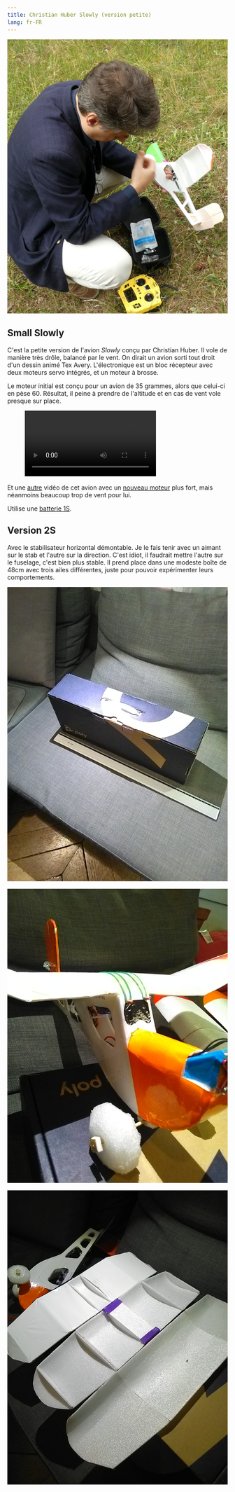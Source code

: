 ```yaml
---
title: Christian Huber Slowly (version petite)
lang: fr-FR
---
```


![](small_slowly.JPG)

## Small Slowly

C'est la petite version de l'avion *Slowly* conçu par Christian Huber. Il vole de manière très drôle, balancé par le vent. On dirait un avion sorti tout droit d'un dessin animé Tex Avery.  L'électronique est un bloc récepteur avec deux moteurs servo intégrés, et un moteur à brosse.

Le moteur initial est conçu pour un avion de 35 grammes, alors que celui-ci en pèse 60.  Résultat, il peine à prendre de l'altitude et en cas de vent vole presque sur place.

<figure class="video_container">
  <video controls="true" allowfullscreen="true">
    <source src="small_slowly.mp4" type="video/mp4">
    <source src="small_slowly.ogv" type="video/ogv">
    <source src="small_slowly.webm" type="video/webm">
  </video>


</figure>

Et une [autre](https://photos.app.goo.gl/fWRerusQgjrGRbts9) vidéo de cet avion avec un [nouveau moteur](https://fr.aliexpress.com/item/32790519063.html) plus fort, mais néanmoins beaucoup trop de vent pour lui.

Utilise une [batterie 1S](https://hobbyking.com/fr_fr/turnigy-nano-tech-200mah-1s-35-70c-lipoly-battery-5pcs.html).

## Version 2S

Avec le stabilisateur horizontal démontable. Je le fais tenir avec un aimant sur le stab et l'autre sur la direction. C'est idiot, il faudrait mettre l'autre sur le fuselage, c'est bien plus stable. Il prend place dans une modeste  boîte de 48cm avec trois ailes différentes, juste pour pouvoir expérimenter leurs comportements.


![](boite.JPG)

![](elastiques.JPG)

![](3ailes.JPG)

